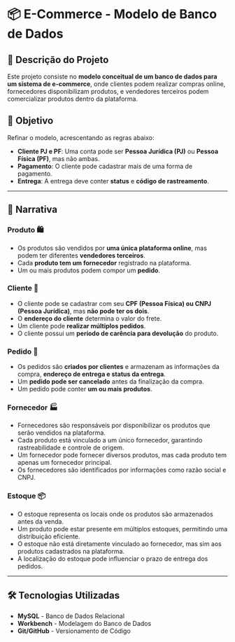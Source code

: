 # 📦 E-Commerce - Modelo de Banco de Dados  

## 📌 Descrição do Projeto  
Este projeto consiste no **modelo conceitual de um banco de dados para um sistema de e-commerce**, onde clientes podem realizar compras online, fornecedores disponibilizam produtos, e vendedores terceiros podem comercializar produtos dentro da plataforma.  

## 🎯 Objetivo  
Refinar o modelo, acrescentando as regras abaixo:  
- **Cliente PJ e PF**: Uma conta pode ser **Pessoa Jurídica (PJ)** ou **Pessoa Física (PF)**, mas não ambas.  
- **Pagamento**: O cliente pode cadastrar mais de uma forma de pagamento.  
- **Entrega**: A entrega deve conter **status** e **código de rastreamento**.  

---

## 📌 Narrativa 
### **Produto 🛍️**
- Os produtos são vendidos por **uma única plataforma online**, mas podem ter diferentes **vendedores terceiros**.  
- Cada **produto tem um fornecedor** registrado na plataforma.  
- Um ou mais produtos podem compor um **pedido**.  

### **Cliente 👤**
- O cliente pode se cadastrar com seu **CPF (Pessoa Física) ou CNPJ (Pessoa Jurídica)**, mas **não pode ter os dois**.  
- O **endereço do cliente** determina o valor do frete.  
- Um cliente pode **realizar múltiplos pedidos**.  
- O cliente possui um **período de carência para devolução** do produto.  

### **Pedido 📝**
- Os pedidos são **criados por clientes** e armazenam as informações da compra, **endereço de entrega e status da entrega**.  
- Um **pedido pode ser cancelado** antes da finalização da compra.  
- Um pedido pode conter **um ou mais produtos**.  

### **Fornecedor 🏭**
- Fornecedores são responsáveis por disponibilizar os produtos que serão vendidos na plataforma.
- Cada produto está vinculado a um único fornecedor, garantindo rastreabilidade e controle de origem.
- Um fornecedor pode fornecer diversos produtos, mas cada produto tem apenas um fornecedor principal.
- Os fornecedores são identificados por informações como razão social e CNPJ.

### **Estoque 📦**
- O estoque representa os locais onde os produtos são armazenados antes da venda.
- Um produto pode estar presente em múltiplos estoques, permitindo uma distribuição eficiente.
- O estoque não está diretamente vinculado ao fornecedor, mas sim aos produtos cadastrados na plataforma.
- A localização do estoque pode influenciar o prazo de entrega dos pedidos.

---

## 🛠️ Tecnologias Utilizadas  
-  **MySQL** - Banco de Dados Relacional  
-  **Workbench** - Modelagem do Banco de Dados  
-  **Git/GitHub** - Versionamento de Código
